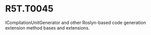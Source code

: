 # R5T.T0045
ICompilationUnitGenerator and other Roslyn-based code generation extension method bases and extensions.
